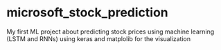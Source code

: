 # microsoft_stock_prediction
My first ML project about predicting stock prices using machine learning (LSTM and RNNs) using keras and matplolib for the visualization
